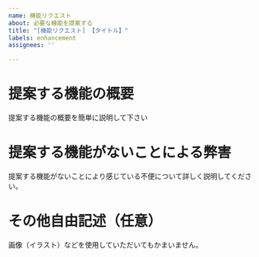 ```yaml
---
name: 機能リクエスト
about: 必要な機能を提案する
title: "[機能リクエスト] 【タイトル】"
labels: enhancement
assignees: ''

---
```


# 提案する機能の概要
提案する機能の概要を簡単に説明して下さい

# 提案する機能がないことによる弊害
提案する機能がないことにより感じている不便について詳しく説明してください。

# その他自由記述（任意）
画像（イラスト）などを使用していただいてもかまいません。
